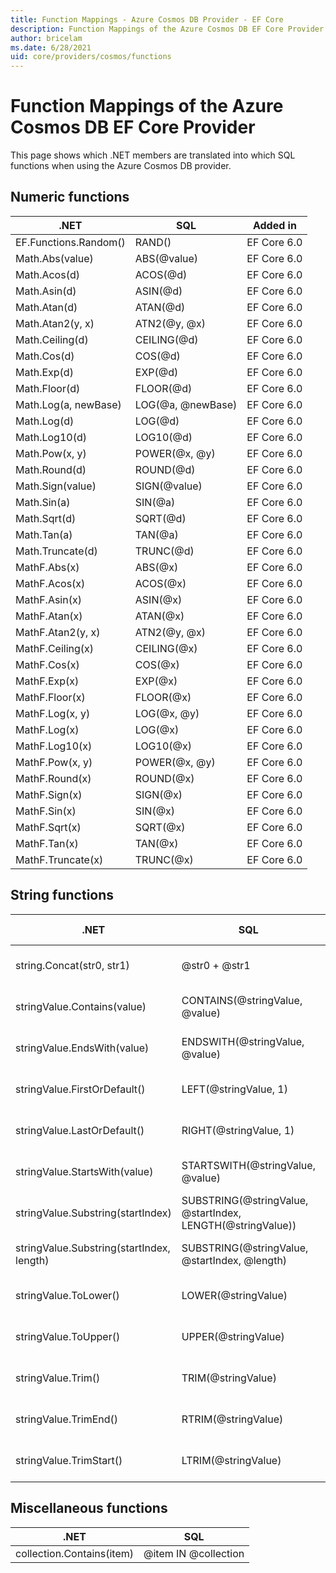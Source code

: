 ```yaml
---
title: Function Mappings - Azure Cosmos DB Provider - EF Core
description: Function Mappings of the Azure Cosmos DB EF Core Provider
author: bricelam
ms.date: 6/28/2021
uid: core/providers/cosmos/functions
---
```

# Function Mappings of the Azure Cosmos DB EF Core Provider

This page shows which .NET members are translated into which SQL functions when using the Azure Cosmos DB provider.

## Numeric functions

.NET                  | SQL               | Added in
--------------------- | ----------------- | --------
EF.Functions.Random() | RAND()            | EF Core 6.0
Math.Abs(value)       | ABS(@value)       | EF Core 6.0
Math.Acos(d)          | ACOS(@d)          | EF Core 6.0
Math.Asin(d)          | ASIN(@d)          | EF Core 6.0
Math.Atan(d)          | ATAN(@d)          | EF Core 6.0
Math.Atan2(y, x)      | ATN2(@y, @x)      | EF Core 6.0
Math.Ceiling(d)       | CEILING(@d)       | EF Core 6.0
Math.Cos(d)           | COS(@d)           | EF Core 6.0
Math.Exp(d)           | EXP(@d)           | EF Core 6.0
Math.Floor(d)         | FLOOR(@d)         | EF Core 6.0
Math.Log(a, newBase)  | LOG(@a, @newBase) | EF Core 6.0
Math.Log(d)           | LOG(@d)           | EF Core 6.0
Math.Log10(d)         | LOG10(@d)         | EF Core 6.0
Math.Pow(x, y)        | POWER(@x, @y)     | EF Core 6.0
Math.Round(d)         | ROUND(@d)         | EF Core 6.0
Math.Sign(value)      | SIGN(@value)      | EF Core 6.0
Math.Sin(a)           | SIN(@a)           | EF Core 6.0
Math.Sqrt(d)          | SQRT(@d)          | EF Core 6.0
Math.Tan(a)           | TAN(@a)           | EF Core 6.0
Math.Truncate(d)      | TRUNC(@d)         | EF Core 6.0
MathF.Abs(x)          | ABS(@x)           | EF Core 6.0
MathF.Acos(x)         | ACOS(@x)          | EF Core 6.0
MathF.Asin(x)         | ASIN(@x)          | EF Core 6.0
MathF.Atan(x)         | ATAN(@x)          | EF Core 6.0
MathF.Atan2(y, x)     | ATN2(@y, @x)      | EF Core 6.0
MathF.Ceiling(x)      | CEILING(@x)       | EF Core 6.0
MathF.Cos(x)          | COS(@x)           | EF Core 6.0
MathF.Exp(x)          | EXP(@x)           | EF Core 6.0
MathF.Floor(x)        | FLOOR(@x)         | EF Core 6.0
MathF.Log(x, y)       | LOG(@x, @y)       | EF Core 6.0
MathF.Log(x)          | LOG(@x)           | EF Core 6.0
MathF.Log10(x)        | LOG10(@x)         | EF Core 6.0
MathF.Pow(x, y)       | POWER(@x, @y)     | EF Core 6.0
MathF.Round(x)        | ROUND(@x)         | EF Core 6.0
MathF.Sign(x)         | SIGN(@x)          | EF Core 6.0
MathF.Sin(x)          | SIN(@x)           | EF Core 6.0
MathF.Sqrt(x)         | SQRT(@x)          | EF Core 6.0
MathF.Tan(x)          | TAN(@x)           | EF Core 6.0
MathF.Truncate(x)     | TRUNC(@x)         | EF Core 6.0

## String functions

.NET                                      | SQL                                                        | Added in
----------------------------------------- | ---------------------------------------------------------- | --------
string.Concat(str0, str1)                 | @str0 + @str1                                              | EF Core 6.0
stringValue.Contains(value)               | CONTAINS(@stringValue, @value)                             | EF Core 5.0
stringValue.EndsWith(value)               | ENDSWITH(@stringValue, @value)                             | EF Core 5.0
stringValue.FirstOrDefault()              | LEFT(@stringValue, 1)                                      | EF Core 5.0
stringValue.LastOrDefault()               | RIGHT(@stringValue, 1)                                     | EF Core 5.0
stringValue.StartsWith(value)             | STARTSWITH(@stringValue, @value)                           | EF Core 5.0
stringValue.Substring(startIndex)         | SUBSTRING(@stringValue, @startIndex, LENGTH(@stringValue)) | EF Core 6.0
stringValue.Substring(startIndex, length) | SUBSTRING(@stringValue, @startIndex, @length)              | EF Core 6.0
stringValue.ToLower()                     | LOWER(@stringValue)                                        | EF Core 6.0
stringValue.ToUpper()                     | UPPER(@stringValue)                                        | EF Core 6.0
stringValue.Trim()                        | TRIM(@stringValue)                                         | EF Core 6.0
stringValue.TrimEnd()                     | RTRIM(@stringValue)                                        | EF Core 6.0
stringValue.TrimStart()                   | LTRIM(@stringValue)                                        | EF Core 6.0

## Miscellaneous functions

.NET                      | SQL
------------------------- | ---
collection.Contains(item) | @item IN @collection

